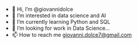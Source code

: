 - 👋 Hi, I’m @giovannidolce
- 👀 I’m interested in data science and AI
- 🌱 I’m currently learning Python and SQL
- 💞️ I’m looking for work in Data Science...
- 📫 How to reach me giovanni.dolce7@gmail.com

<!---
giovannidolce/giovannidolce is a ✨ special ✨ repository because its `README.md` (this file) appears on your GitHub profile.
You can click the Preview link to take a look at your changes.
--->
